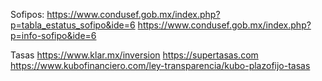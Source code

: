 Sofipos:
https://www.condusef.gob.mx/index.php?p=tabla_estatus_sofipo&ide=6
https://www.condusef.gob.mx/index.php?p=info-sofipo&ide=6

Tasas
https://www.klar.mx/inversion
https://supertasas.com
https://www.kubofinanciero.com/ley-transparencia/kubo-plazofijo-tasas
